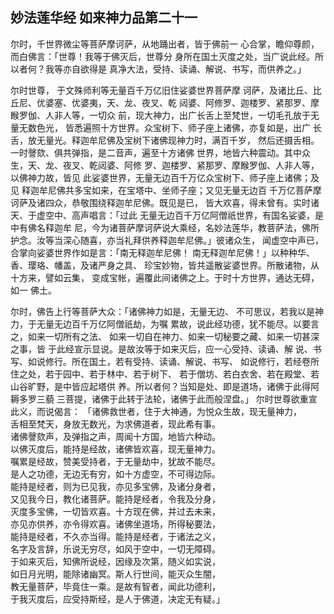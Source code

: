 ## 妙法莲华经 如来神力品第二十一

尔时，千世界微尘等菩萨摩诃萨，从地踊出者，皆于佛前一
心合掌，瞻仰尊颜，而白佛言：「世尊！我等于佛灭后，世尊分
身所在国土灭度之处，当广说此经。所以者何？我等亦自欲得是
真净大法，受持、读诵、解说、书写，而供养之。」

尔时世尊， 于文殊师利等无量百千万亿旧住娑婆世界菩萨摩
诃萨，及诸比丘、比丘尼、优婆塞、优婆夷，天、龙、夜叉、乾
闼婆、阿修罗、迦楼罗、紧那罗、摩睺罗伽、人非人等，一切众
前，现大神力，出广长舌上至梵世，一切毛孔放于无量无数色光，
皆悉遍照十方世界。众宝树下、师子座上诸佛，亦复如是，出广
长舌，放无量光。释迦牟尼佛及宝树下诸佛现神力时，满百千岁，
然后还摄舌相。一时謦欬、俱共弹指，是二音声，遍至十方诸佛
世界，地皆六种震动。其中众生，天、龙、夜叉、乾闼婆、阿修
罗、迦楼罗、紧那罗、摩睺罗伽、人非人等，以佛神力故，皆见
此娑婆世界，无量无边百千万亿众宝树下、师子座上诸佛；及见
释迦牟尼佛共多宝如来，在宝塔中、坐师子座；又见无量无边百
千万亿菩萨摩诃萨及诸四众，恭敬围绕释迦牟尼佛。既见是已，
皆大欢喜，得未曾有。实时诸天、于虚空中、高声唱言：「过此
无量无边百千万亿阿僧祇世界，有国名娑婆，是中有佛名释迦牟
尼，今为诸菩萨摩诃萨说大乘经，名妙法莲华，教菩萨法，佛所
护念。汝等当深心随喜，亦当礼拜供养释迦牟尼佛。」彼诸众生，
闻虚空中声已，合掌向娑婆世界作如是言：「南无释迦牟尼佛！
南无释迦牟尼佛！」以种种华、香、璎珞、幡盖，及诸严身之具、
珍宝妙物，皆共遥散娑婆世界。所散诸物，从十方来，譬如云集，
变成宝帐，遍覆此间诸佛之上。于时十方世界，通达无碍，如一
佛土。

尔时，佛告上行等菩萨大众：「诸佛神力如是，无量无边、
不可思议，若我以是神力，于无量无边百千万亿阿僧祇劫，为嘱
累故，说此经功德，犹不能尽。以要言之，如来一切所有之法、
如来一切自在神力、如来一切秘要之藏、如来一切甚深之事，皆
于此经宣示显说。是故汝等于如来灭后，应一心受持、读诵、解
说、书写、如说修行。所在国土，若有受持、读诵、解说、书写、
如说修行，若经卷所住之处，若于园中、若于林中、若于树下、
若于僧坊、若白衣舍、若在殿堂、若山谷旷野，是中皆应起塔供
养。所以者何？当知是处、即是道场，诸佛于此得阿耨多罗三藐
三菩提，诸佛于此转于法轮，诸佛于此而般涅盘。」
尔时世尊欲重宣此义，而说偈言：
「诸佛救世者，住于大神通，为悦众生故，现无量神力，  
舌相至梵天，身放无数光，为求佛道者，现此希有事。  
诸佛謦欬声，及弹指之声，周闻十方国，地皆六种动。  
以佛灭度后，能持是经故，诸佛皆欢喜，现无量神力。  
嘱累是经故，赞美受持者，于无量劫中，犹故不能尽。  
是人之功德，无边无有穷，如十方虚空，不可得边际。  
能持是经者，则为已见我，亦见多宝佛，及诸分身者，  
又见我今日，教化诸菩萨。能持是经者，令我及分身，  
灭度多宝佛，一切皆欢喜。十方现在佛，并过去未来，  
亦见亦供养，亦令得欢喜。诸佛坐道场，所得秘要法，  
能持是经者，不久亦当得。能持是经者，于诸法之义，  
名字及言辞，乐说无穷尽，如风于空中，一切无障碍。  
于如来灭后，知佛所说经，因缘及次第，随义如实说，  
如日月光明，能除诸幽冥。斯人行世间，能灭众生闇，  
教无量菩萨，毕竟住一乘。是故有智者，闻此功德利，  
于我灭度后，应受持斯经，是人于佛道，决定无有疑。」  


